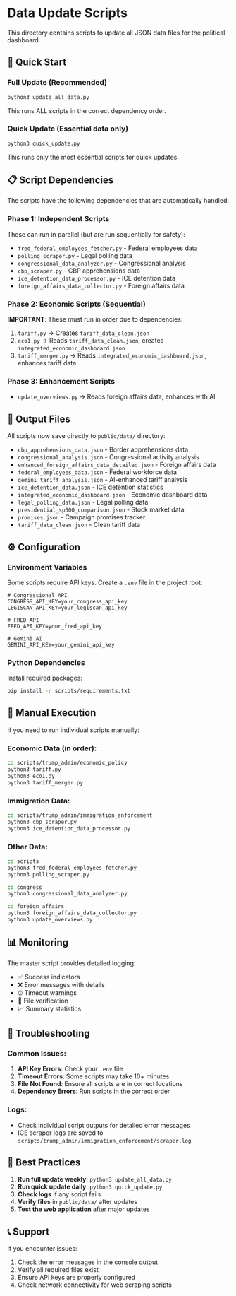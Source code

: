 # Data Update Scripts

This directory contains scripts to update all JSON data files for the political dashboard.

## 🚀 Quick Start

### Full Update (Recommended)
```bash
python3 update_all_data.py
```
This runs ALL scripts in the correct dependency order.

### Quick Update (Essential data only)
```bash
python3 quick_update.py
```
This runs only the most essential scripts for quick updates.

## 📋 Script Dependencies

The scripts have the following dependencies that are automatically handled:

### Phase 1: Independent Scripts
These can run in parallel (but are run sequentially for safety):
- `fred_federal_employees_fetcher.py` - Federal employees data
- `polling_scraper.py` - Legal polling data  
- `congressional_data_analyzer.py` - Congressional analysis
- `cbp_scraper.py` - CBP apprehensions data
- `ice_detention_data_processor.py` - ICE detention data
- `foreign_affairs_data_collector.py` - Foreign affairs data

### Phase 2: Economic Scripts (Sequential)
**IMPORTANT**: These must run in order due to dependencies:
1. `tariff.py` → Creates `tariff_data_clean.json`
2. `eco1.py` → Reads `tariff_data_clean.json`, creates `integrated_economic_dashboard.json`
3. `tariff_merger.py` → Reads `integrated_economic_dashboard.json`, enhances tariff data

### Phase 3: Enhancement Scripts
- `update_overviews.py` → Reads foreign affairs data, enhances with AI

## 📁 Output Files

All scripts now save directly to `public/data/` directory:

- `cbp_apprehensions_data.json` - Border apprehensions data
- `congressional_analysis.json` - Congressional activity analysis
- `enhanced_foreign_affairs_data_detailed.json` - Foreign affairs data
- `federal_employees_data.json` - Federal workforce data
- `gemini_tariff_analysis.json` - AI-enhanced tariff analysis
- `ice_detention_data.json` - ICE detention statistics
- `integrated_economic_dashboard.json` - Economic dashboard data
- `legal_polling_data.json` - Legal polling data
- `presidential_sp500_comparison.json` - Stock market data
- `promises.json` - Campaign promises tracker
- `tariff_data_clean.json` - Clean tariff data

## ⚙️ Configuration

### Environment Variables
Some scripts require API keys. Create a `.env` file in the project root:

```env
# Congressional API
CONGRESS_API_KEY=your_congress_api_key
LEGISCAN_API_KEY=your_legiscan_api_key

# FRED API
FRED_API_KEY=your_fred_api_key

# Gemini AI
GEMINI_API_KEY=your_gemini_api_key
```

### Python Dependencies
Install required packages:
```bash
pip install -r scripts/requirements.txt
```

## 🔧 Manual Execution

If you need to run individual scripts manually:

### Economic Data (in order):
```bash
cd scripts/trump_admin/economic_policy
python3 tariff.py
python3 eco1.py
python3 tariff_merger.py
```

### Immigration Data:
```bash
cd scripts/trump_admin/immigration_enforcement
python3 cbp_scraper.py
python3 ice_detention_data_processor.py
```

### Other Data:
```bash
cd scripts
python3 fred_federal_employees_fetcher.py
python3 polling_scraper.py

cd congress
python3 congressional_data_analyzer.py

cd foreign_affairs
python3 foreign_affairs_data_collector.py
python3 update_overviews.py
```

## 📊 Monitoring

The master script provides detailed logging:
- ✅ Success indicators
- ❌ Error messages with details
- ⏰ Timeout warnings
- 📁 File verification
- 📈 Summary statistics

## 🚨 Troubleshooting

### Common Issues:

1. **API Key Errors**: Check your `.env` file
2. **Timeout Errors**: Some scripts may take 10+ minutes
3. **File Not Found**: Ensure all scripts are in correct locations
4. **Dependency Errors**: Run scripts in the correct order

### Logs:
- Check individual script outputs for detailed error messages
- ICE scraper logs are saved to `scripts/trump_admin/immigration_enforcement/scraper.log`

## 🎯 Best Practices

1. **Run full update weekly**: `python3 update_all_data.py`
2. **Run quick update daily**: `python3 quick_update.py`
3. **Check logs** if any script fails
4. **Verify files** in `public/data/` after updates
5. **Test the web application** after major updates

## 📞 Support

If you encounter issues:
1. Check the error messages in the console output
2. Verify all required files exist
3. Ensure API keys are properly configured
4. Check network connectivity for web scraping scripts
